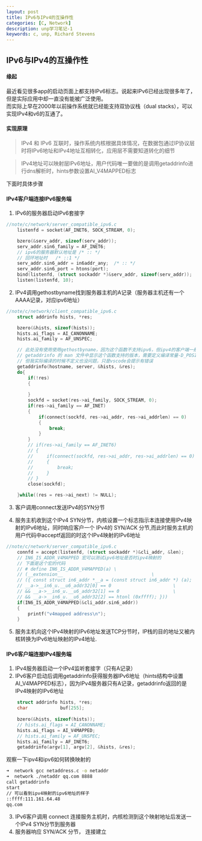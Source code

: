 ```yaml
---
layout: post
title: IPv6与IPv4的互操作性
categories: [C, Network]
description: unp学习笔记-1
keywords: c, unp, Richard Stevens
---
```


## IPv6与IPv4的互操作性

#### 缘起
最近看见很多app的启动页面上都支持IPv6标志。说起来IPv6已经出现很多年了，但是实际应用中却一直没有能被广泛使用。<br>而实际上早在2000年以前操作系统就已经能支持双协议栈（dual stacks），可以实现IPv4和v6的互通了。

#### 实现原理
> IPv4 和 IPv6 互联时，操作系统内核根据具体情况，在数据包通过IP协议层时将IPv6地址和IPv4地址互相转化，应用层不需要知道转化的细节

> IPv4地址可以映射层IPv6地址，用户代码唯一要做的是调用getaddrinfo进行dns解析时，hints参数设置AI_V4MAPPED标志

下面时具体步骤

#### IPv4客户端连接IPv6服务端
1. IPv6的服务器启动IPv6套接字
```c
//note/c/network/server_compatible_ipv6.c
    listenfd = socket(AF_INET6, SOCK_STREAM, 0);

    bzero(&serv_addr, sizeof(serv_addr));
    serv_addr.sin6_family = AF_INET6;
    // ipv6的服务器默认地址是 /* :: */
    // 回环地址时   /* ::1 */
    serv_addr.sin6_addr = in6addr_any;  /* :: */
    serv_addr.sin6_port = htons(port);
    bind(listenfd, (struct sockaddr *)&serv_addr, sizeof(serv_addr));
    listen(listenfd, 10);
```
2. IPv4调用gethostbyname找到服务器主机的A记录（服务器主机还有一个AAAA记录，对应ipv6地址）

```c
//note/c/network/client_compatible_ipv6.c
    struct addrinfo hists, *res;

    bzero(&hists, sizeof(hists));
    hists.ai_flags = AI_CANONNAME;
    hists.ai_family = AF_UNSPEC;

    // 此处没有使用使用gethostbyname，因为这个函数不支持ipv6，但ipv4的客户端一般都是使用gethostbyname
    // getaddrinfo 的 man 文件中显示这个函数支持的版本，需要定义编译常量-D_POSIX_C_SOURCE=200112L（或更大）
    // 但我实际编译的时候不定义也没问题，只是vscode会提示有错误
    getaddrinfo(hostname, server, &hists, &res);
    do{ 
        if(!res)
        {
            
        }
        sockfd = socket(res->ai_family, SOCK_STREAM, 0);
        if(res->ai_family == AF_INET)
        {
            if(connect(sockfd, res->ai_addr, res->ai_addrlen) == 0)
            {
                break;
            }
        }
        // if(res->ai_family == AF_INET6)
        // {
        //     if(connect(sockfd, res->ai_addr, res->ai_addrlen) == 0)
        //     {
        //         break;
        //     }
        // }
        close(sockfd);

    }while((res = res->ai_next) != NULL);  
```
3. 客户调用connect发送IPv4的SYN分节

4. 服务主机收到这个IPv4 SYN分节，内核设置一个标志指示本连接使用IPv4映射的IPv6地址，同时响应客户一个 IPv4的 SYN/ACK 分节,而此时服务主机的用户代码中acceptf返回的时这个IPv4映射的IPv6地址
```c
//note/c/network/server_compatible_ipv6.c
    connfd = accept(listenfd, (struct sockaddr *)&cli_addr, &len);
    // IN6_IS_ADDR_V4MAPPED 宏可以测试ipv6地址是否时ipv4映射的
    // 下面是这个宏的代码
    // # define IN6_IS_ADDR_V4MAPPED(a) \
    // (__extension__							      \
    // ({ const struct in6_addr *__a = (const struct in6_addr *) (a);	      \
    // __a->__in6_u.__u6_addr32[0] == 0					      \
    // && __a->__in6_u.__u6_addr32[1] == 0				      \
    // && __a->__in6_u.__u6_addr32[2] == htonl (0xffff); }))
    if(IN6_IS_ADDR_V4MAPPED(&cli_addr.sin6_addr))
    {
        printf("v4mapped address\n");
    }
```
5. 服务主机向这个IPv4映射的IPv6地址发送TCP分节时，IP栈的目的地址又被内核转换为IPv6地址映射的IPv4地址.

#### IPv6客户端连接IPv4服务端
1. IPv4服务器启动一个IPv4监听套接字（只有A记录）
2. IPv6客户启动后调用getaddrinfo获得服务器IPv6地址（hints结构中设置AI_V4MAPPED标志），因为IPv4服务器只有A记录，getaddrinfo返回的是IPv4映射的IPv6地址
```c
    struct addrinfo hists, *res;
    char            buf[255];
    
    bzero(&hists, sizeof(hists));
    // hists.ai_flags = AI_CANONNAME;
    hists.ai_flags = AI_V4MAPPED;
    // hists.ai_family = AF_UNSPEC;
    hists.ai_family = AF_INET6;
    getaddrinfo(argv[1], argv[2], &hists, &res);

```
观察一下ipv4和ipv6如何转换映射的
```sh
➜  network gcc netaddress.c -o netaddr
➜  network ./netaddr qq.com 8888
call getaddrinfo
start
// 可以看到ipv4映射的ipv6地址的样子
::ffff:111.161.64.48
qq.com
```
3. IPv6客户调用 connect 连接服务主机时，内核检测到这个映射地址后发送一个IPv4 SYN分节到服务器
4. 服务器响应 SYN/ACK 分节， 连接建立
